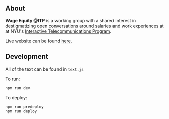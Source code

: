 ## About

**Wage Equity @ITP** is a working group with a shared interest in destigmatizing open conversations around salaries and work experiences at at NYU's [Interactive Telecommunications Program](itp.nyu.edu).

Live website can be found [here](https://wiseshrimp.github.io/weitp/).

## Development
All of the text can be found in ```text.js```

To run:
```javascript
npm run dev
```

To deploy:
``` javascript
npm run predeploy
npm run deploy
```